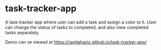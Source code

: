 # task-tracker-app

A task tracker app where user can add a task and assign a color to it. User can change the status of tasks to completed, and also view completed tasks separately.

Demo can ve viewed at https://ramlahaziz.github.io/task-tracker-app/
